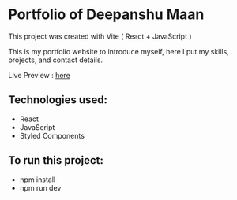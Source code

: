 # Portfolio of Deepanshu Maan

This project was created with Vite ( React + JavaScript )

This is my portfolio website to introduce myself, here I put my skills, projects, and contact details.

Live Preview : [here](https://portfoliopersona.netlify.app/)


## Technologies used:
- React
- JavaScript
- Styled Components
 
## To run this project:
- npm install
- npm run dev
